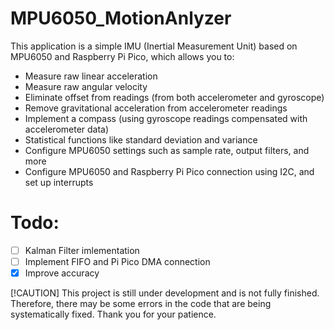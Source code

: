 # MPU6050_MotionAnlyzer
This application is a simple IMU (Inertial Measurement Unit) based on MPU6050 and Raspberry Pi Pico, which allows you to:
* Measure raw linear acceleration
* Measure raw angular velocity
* Eliminate offset from readings (from both accelerometer and gyroscope)
* Remove gravitational acceleration from accelerometer readings
* Implement a compass (using gyroscope readings compensated with accelerometer data)
* Statistical functions like standard deviation and variance
* Configure MPU6050 settings such as sample rate, output filters, and more
* Configure MPU6050 and Raspberry Pi Pico connection using I2C, and set up interrupts

# Todo:
- [ ] Kalman Filter imlementation
- [ ] Implement FIFO and Pi Pico DMA connection
- [x] Improve accuracy

[!CAUTION]
This project is still under development and is not fully finished. Therefore, there may be some errors in the code that are being systematically fixed. Thank you for your patience.
